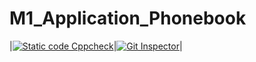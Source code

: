 # M1_Application_Phonebook
 |[![Static code Cppcheck](https://github.com/gulamsuhail00/M1_Application_Phonebook/actions/workflows/cppcheck.yml/badge.svg)](https://github.com/gulamsuhail00/M1_Application_Phonebook/actions/workflows/cppcheck.yml)|[![Git Inspector](https://github.com/gulamsuhail00/M1_Application_Phonebook/actions/workflows/gitinspector.yml/badge.svg)](https://github.com/gulamsuhail00/M1_Application_Phonebook/actions/workflows/gitinspector.yml)|
